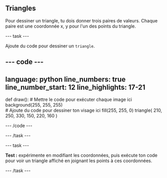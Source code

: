 ## Triangles

Pour dessiner un triangle, tu dois donner trois paires de valeurs. Chaque paire est une coordonnée x, y pour l'un des points du triangle.

--- task ---

Ajoute du code pour dessiner un `triangle`.

--- code ---
---
language: python
line_numbers: true
line_number_start: 12
line_highlights: 17-21
---

def draw():
    # Mettre le code pour exécuter chaque image ici
    background(255, 255, 255)  
    # Ajoute du code pour dessiner ton visage ici
    fill(255, 255, 0) 
    triangle(
        210, 250, 
        330, 150, 
        220, 160
    )  
  
--- /code ---

--- /task ---

--- task ---

**Test :** expérimente en modifiant les coordonnées, puis exécute ton code pour voir un triangle affiché en joignant les points à ces coordonnées.

--- /task ---
